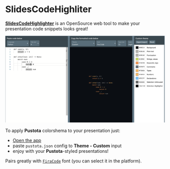 # SlidesCodeHighliter

[**SlidesCodeHighlighter**](https://github.com/romannurik/SlidesCodeHighlighter) is an OpenSource web tool to make your presentation code snippets looks great!

![Screenshot](../../assets/slides-code-highlighter.png)

To apply **Pustota** colorshema to your presentation just:
* [Open the app](https://romannurik.github.io/SlidesCodeHighlighter/?theme=custom&t.b=0A0E14&t.t=B3B1AD&t.p=B3B1AD&t.s=C2D94C&t.k=FF8F40&t.c=626A73&t.y=FFB454&t.n=E6B450&t.d=B3B1AD&t.i=666666&t.h=1B2733F2&font=Fira+Code&tab=4&size=12&sel=highlight)
* paste `pustota.json` config to **Theme - Custom** input
* enjoy with your **Pustota**-styled presentations!

Pairs greatly with [`FiraCode`](https://github.com/tonsky/FiraCode) font (you can select it in the platform).
